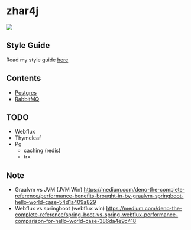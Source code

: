 # zhar4j

![](https://og-ciazhar.vercel.app//api?title=zhar4j&description=How+I+Craft+Java+Spring+Boot+Code+Is+Documented+Here&image=https%3A%2F%2Fmedia.licdn.com%2Fdms%2Fimage%2FD4D12AQEICFOK-z0akA%2Farticle-cover_image-shrink_720_1280%2F0%2F1656604745399%3Fe%3D2147483647%26v%3Dbeta%26t%3D-Fjm5QYiJOJNzJ89xGv9VYPNxMNxqIX4jscMWXB6VaM&information=%40ciazhar)

## Style Guide
Read my style guide [here](STYLE.md)

## Contents
- [Postgres](postgres)
- [RabbitMQ](rabbitmq)

## TODO
- Webflux
- Thymeleaf
- Pg
  - caching (redis)
  - trx

## Note
- Graalvm vs JVM (JVM Win) https://medium.com/deno-the-complete-reference/performance-benefits-brought-in-by-graalvm-springboot-hello-world-case-54d1a409a829
- Webflux vs springboot (webflux win) https://medium.com/deno-the-complete-reference/spring-boot-vs-spring-webflux-performance-comparison-for-hello-world-case-386da4e9c418